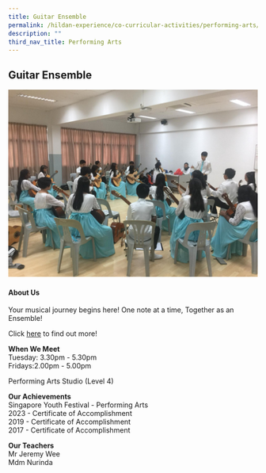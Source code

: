 ```yaml
---
title: Guitar Ensemble
permalink: /hildan-experience/co-curricular-activities/performing-arts/guitar-ensemble/
description: ""
third_nav_title: Performing Arts
---
```

Guitar Ensemble
---------------

![](/images/CCA/Guitar.jpg)


#### About Us

Your musical journey begins here! One note at a time, Together as an Ensemble!

Click&nbsp;[here](/files/CCA/SHSS%20Guitar%20Ensemble.pdf)&nbsp;to find out more!

**When We Meet** <br>
Tuesday: 3.30pm - 5.30pm<br>
Fridays:2.00pm - 5.00pm<br>

Performing Arts Studio (Level 4)<br>

**Our Achievements**<br>
Singapore Youth Festival - Performing Arts<br>
2023 - Certificate of Accomplishment<br>
2019 - Certificate of Accomplishment<br>
2017 - Certificate of Accomplishment<br>

**Our Teachers** <br>
Mr Jeremy Wee<br>
Mdm Nurinda<br>
